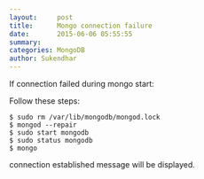 ```yaml
---
layout:     post
title:      Mongo connection failure
date:       2015-06-06 05:55:55
summary:    
categories: MongoDB
author: Sukendhar
---
```


If connection failed during mongo start:

Follow these steps:

	$ sudo rm /var/lib/mongodb/mongod.lock
	$ mongod --repair
	$ sudo start mongodb
	$ sudo status mongodb
	$ mongo

connection established message will be displayed.